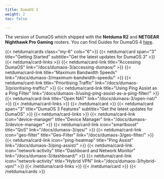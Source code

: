 ```yaml
---
title: DumaOS 3
weight: 2
toc: false

---
```


The version of DumaOS which shipped with the __Netduma R2__ and __NETGEAR Nighthawk Pro Gaming__ routers. You can find Guides for DumaOS 4 [here](/docs/dumaos-4).

{{< netduma/cards class="my-6" cols="6">}}
  {{< netduma/card span="3" title="Getting Started" subtitle="Get the latest updates for DumaOS 3" >}}
    {{< netduma/card-links >}}
      {{< netduma/card-link title="Accessing DumaOS" link="/docs/dumaos-3/accessing-dumaos/" >}}
      {{< netduma/card-link title="Maximum Bandwidth Speeds" link="/docs/dumaos-3/maximum-bandwidth-speeds/" >}}
      {{< netduma/card-link title="Prioritising Traffic" link="/docs/dumaos-3/prioritising-traffic/" >}}
      {{< netduma/card-link title="Using Ping Assist as a Ping Filter" link="/docs/dumaos-3/using-ping-assist-as-a-ping-filter/" >}}
      {{< netduma/card-link title="Open NAT" link="/docs/dumaos-3/open-nat/" >}}
    {{< /netduma/card-links >}}
  {{< /netduma/card >}}
  {{< netduma/card span="3" title="DumaOS 3 Features" subtitle="Get the latest updates for DumaOS" >}}
    {{< netduma/card-links >}}
      {{< netduma/card-link icon="device-manager" title="Device Manager" link="/docs/dumaos-3/device-manager" >}}
      {{< netduma/card-link icon="smartboost" title="QoS" link="/docs/dumaos-3/qos/" >}}
      {{< netduma/card-link icon="geo-filter" title="Geo-Filter" link="/docs/dumaos-3/geo-filter/" >}}
      {{< netduma/card-link icon="ping-heatmap" title="Ping Assist" link="/docs/dumaos-3/ping-assist/" >}}
      {{< netduma/card-link icon="network-activity" title="Dashboard and Network Monitor" link="/docs/dumaos-3/dashboard/" >}}
      {{< netduma/card-link icon="network-activity" title="Hybrid VPN" link="/docs/dumaos-3/hybrid-vpn/" >}}
    {{< /netduma/card-links >}}
  {{< /netduma/card >}}
{{< /netduma/cards >}}